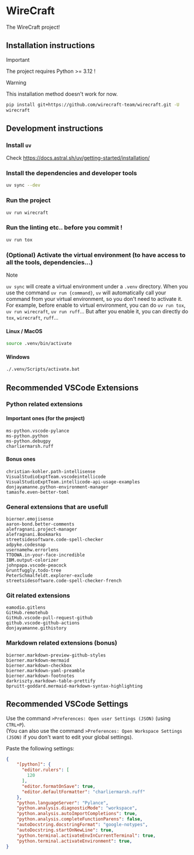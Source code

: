 # WireCraft

The WireCraft project!

## Installation instructions

> [!IMPORTANT]
> The project requires Python >= 3.12 !

> [!WARNING]
> This installation method doesn't work for now.

```bash
pip install git+https://github.com/wirecraft-team/wirecraft.git -U
wirecraft
```

## Development instructions

### Install `uv`

Check https://docs.astral.sh/uv/getting-started/installation/

### Install the dependencies and developer tools

```bash
uv sync --dev
```

### Run the project

```bash
uv run wirecraft
```

### Run the linting etc.. **before you commit** !

```bash
uv run tox
```

### (Optional) Activate the virtual environment (to have access to all the tools, dependencies...)

> [!NOTE]
> `uv sync` will create a virtual environment under a `.venv` directory.
> When you use the command `uv run {command}`, `uv` will automatically call your command from your virtual environment, so you don't need to activate it.
> For example, before enable to virtual environment, you can do `uv run tox`, `uv run wirecraft`, `uv run ruff`...
> But after you enable it, you can directly do `tox`, `wirecraft`, `ruff`...

#### Linux / MacOS
```bash
source .venv/bin/activate
```

#### Windows
```bash
./.venv/Scripts/activate.bat
```

## Recommended VSCode Extensions

### Python related extensions

#### Important ones (for the project)
```
ms-python.vscode-pylance
ms-python.python
ms-python.debugpy
charliermarsh.ruff
```

#### Bonus ones
```
christian-kohler.path-intellisense
VisualStudioExptTeam.vscodeintellicode
VisualStudioExptTeam.intellicode-api-usage-examples
donjayamanne.python-environment-manager
tamasfe.even-better-toml
```

### General extensions that are usefull
```
bierner.emojisense
aaron-bond.better-comments
alefragnani.project-manager
alefragnani.Bookmarks
streetsidesoftware.code-spell-checker
adpyke.codesnap
usernamehw.errorlens
TTOOWA.in-your-face-incredible
IBM.output-colorizer
johnpapa.vscode-peacock
Gruntfuggly.todo-tree
PeterSchmalfeldt.explorer-exclude
streetsidesoftware.code-spell-checker-french
```

### Git related extensions
```
eamodio.gitlens
GitHub.remotehub
GitHub.vscode-pull-request-github
github.vscode-github-actions
donjayamanne.githistory
```

### Markdown related extensions (bonus)
```
bierner.markdown-preview-github-styles
bierner.markdown-mermaid
bierner.markdown-checkbox
bierner.markdown-yaml-preamble
bierner.markdown-footnotes
darkriszty.markdown-table-prettify
bpruitt-goddard.mermaid-markdown-syntax-highlighting
```

## Recommended VSCode Settings

Use the command `>Preferences: Open user Settings (JSON)` (using `CTRL+P`).  
(You can also use the command `>Preferences: Open Workspace Settings (JSON)` if you don't want to edit your global settings).

Paste the following settings:
```json
{
    "[python]": {
      "editor.rulers": [
        120
      ],
      "editor.formatOnSave": true,
      "editor.defaultFormatter": "charliermarsh.ruff"
    },
    "python.languageServer": "Pylance",
    "python.analysis.diagnosticMode": "workspace",
    "python.analysis.autoImportCompletions": true,
    "python.analysis.completeFunctionParens": false,
    "autoDocstring.docstringFormat": "google-notypes",
    "autoDocstring.startOnNewLine": true,
    "python.terminal.activateEnvInCurrentTerminal": true,
    "python.terminal.activateEnvironment": true,
}
```
